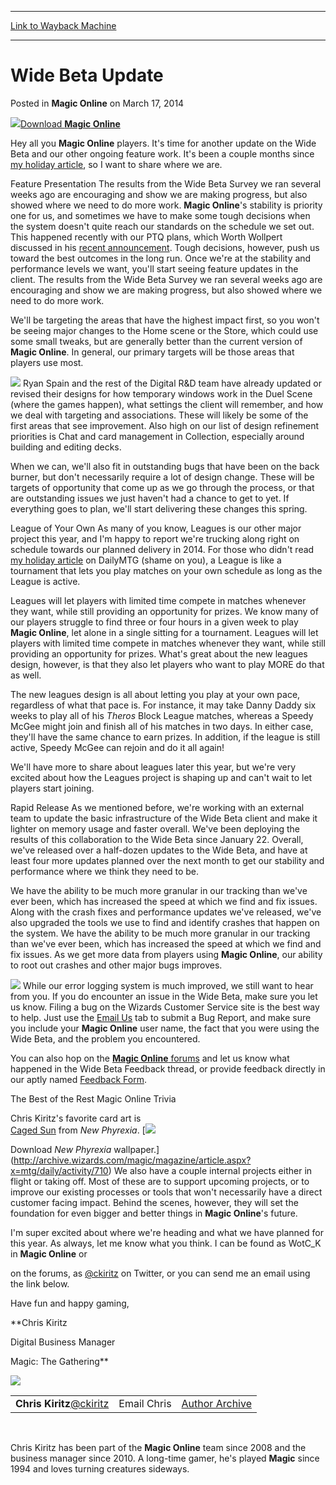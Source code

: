 
---
[Link to Wayback Machine](https://web.archive.org/web/20220521175642/https://magic.wizards.com/en/articles/archive/mtgo-articles/wide-beta-update-2014-06-04)

[_metadata_:description]:- "Download Magic Online Hey all you Magic Online players. It's time for another update on the Wide Beta and our other ongoing feature work. It's been a couple months since my holiday article, so I want to share where we are. Feature Presentation The results from the Wide Beta Survey we ran several weeks ago are encouraging and show we are making progress, but also showed where"
[_metadata_:generator]:- "Drupal 7 (http://drupal.org)"
[_metadata_:node]:- "213916"
[_metadata_:path_date]:- "2014-06-04"
[_metadata_:publish_date]:- "2014-03-17"
[_metadata_:source]:- "div-main-content"
[_metadata_:title]:- "Wide Beta Update"
[_metadata_:wayback_capture_timestamp]:- "2022-05-21 17:56:42"
[_metadata_:wayback_raw_url]:- "https://web.archive.org/web/20220521175642id_/https://magic.wizards.com/en/articles/archive/mtgo-articles/wide-beta-update-2014-06-04"
[_metadata_:wayback_url]:- "https://magic.wizards.com/en/articles/archive/mtgo-articles/wide-beta-update-2014-06-04"
---


Wide Beta Update
================



 Posted in **Magic Online**
 on March 17, 2014 










![](https://media.wizards.com/legacy/mtg/images/digital/magiconline/logo_bng_transparent_250.png)[Download ******Magic**  Online****](https://accounts.onlinegaming.wizards.com/) 

Hey all you **Magic Online**  players. It's time for another update on the Wide Beta and our other ongoing feature work. It's been a couple months since [my holiday article](http://archive.wizards.com/magic/magazine/Article.aspx?x=mtg/daily/feature/278e), so I want to share where we are.


Feature Presentation
The results from the Wide Beta Survey we ran several weeks ago are encouraging and show we are making progress, but also showed where we need to do more work.
**Magic Online**'s stability is priority one for us, and sometimes we have to make some tough decisions when the system doesn't quite reach our standards on the schedule we set out. This happened recently with our PTQ plans, which Worth Wollpert discussed in his [recent announcement](http://archive.wizards.com/magic/magazine/article.aspx?x=mtg/daily/other/03112014/ptqannouncement). Tough decisions, however, push us toward the best outcomes in the long run. Once we're at the stability and performance levels we want, you'll start seeing feature updates in the client. The results from the Wide Beta Survey we ran several weeks ago are encouraging and show we are making progress, but also showed where we need to do more work.


We'll be targeting the areas that have the highest impact first, so you won't be seeing major changes to the Home scene or the Store, which could use some small tweaks, but are generally better than the current version of **Magic Online**. In general, our primary targets will be those areas that players use most.


![](https://media.wizards.com/legacy/mtg/images/digital/magiconline/div_oraclesinsight.jpg)
Ryan Spain and the rest of the Digital R&D team have already updated or revised their designs for how temporary windows work in the Duel Scene (where the games happen), what settings the client will remember, and how we deal with targeting and associations. These will likely be some of the first areas that see improvement. Also high on our list of design refinement priorities is Chat and card management in Collection, especially around building and editing decks.


When we can, we'll also fit in outstanding bugs that have been on the back burner, but don't necessarily require a lot of design change. These will be targets of opportunity that come up as we go through the process, or that are outstanding issues we just haven't had a chance to get to yet. If everything goes to plan, we'll start delivering these changes this spring.


League of Your Own
As many of you know, Leagues is our other major project this year, and I'm happy to report we're trucking along right on schedule towards our planned delivery in 2014. For those who didn't read [my holiday article](http://archive.wizards.com/magic/magazine/article.aspx?x=mtg/daily/feature/278e) on DailyMTG (shame on you), a League is like a tournament that lets you play matches on your own schedule as long as the League is active.


Leagues will let players with limited time compete in matches whenever they want, while still providing an opportunity for prizes.
We know many of our players struggle to find three or four hours in a given week to play **Magic Online**, let alone in a single sitting for a tournament. Leagues will let players with limited time compete in matches whenever they want, while still providing an opportunity for prizes. What's great about the new leagues design, however, is that they also let players who want to play MORE do that as well.


The new leagues design is all about letting you play at your own pace, regardless of what that pace is. For instance, it may take Danny Daddy six weeks to play all of his *Theros*  Block League matches, whereas a Speedy McGee might join and finish all of his matches in two days. In either case, they'll have the same chance to earn prizes. In addition, if the league is still active, Speedy McGee can rejoin and do it all again!


We'll have more to share about leagues later this year, but we're very excited about how the Leagues project is shaping up and can't wait to let players start joining.


Rapid Release
As we mentioned before, we're working with an external team to update the basic infrastructure of the Wide Beta client and make it lighter on memory usage and faster overall. We've been deploying the results of this collaboration to the Wide Beta since January 22. Overall, we've released over a half-dozen updates to the Wide Beta, and have at least four more updates planned over the next month to get our stability and performance where we think they need to be.


We have the ability to be much more granular in our tracking than we've ever been, which has increased the speed at which we find and fix issues.
Along with the crash fixes and performance updates we've released, we've also upgraded the tools we use to find and identify crashes that happen on the system. We have the ability to be much more granular in our tracking than we've ever been, which has increased the speed at which we find and fix issues. As we get more data from players using **Magic Online**, our ability to root out crashes and other major bugs improves.


![](https://media.wizards.com/legacy/mtg/images/digital/magiconline/div_weight.jpg)
While our error logging system is much improved, we still want to hear from you. If you do encounter an issue in the Wide Beta, make sure you let us know. Filing a bug on the Wizards Customer Service site is the best way to help. Just use the [Email Us](http://wizards.custhelp.com/app/ask) tab to submit a Bug Report, and make sure you include your **Magic Online** user name, the fact that you were using the Wide Beta, and the problem you encountered.


You can also hop on the [**Magic Online**  forums](http://community.wizards.com/forums/102401) and let us know what happened in the Wide Beta Feedback thread, or provide feedback directly in our aptly named [Feedback Form](http://www.surveygizmo.com/s3/1028055/Magic-Online-Wide-Beta-Feedback-Form).


The Best of the Rest
Magic Online Trivia  

Chris Kiritz's favorite card art is  
[Caged Sun](https://gatherer.wizards.com/Pages/Card/Details.aspx?name=Caged+Sun) from *New Phyrexia*. [![](https://media.wizards.com/legacy/mtg/images/digital/magiconline/bk_phy_cagedsun_250.jpg)  

Download *New Phyrexia* wallpaper.](http://archive.wizards.com/magic/magazine/article.aspx?x=mtg/daily/activity/710)
We also have a couple internal projects either in flight or taking off. Most of these are to support upcoming projects, or to improve our existing processes or tools that won't necessarily have a direct customer facing impact. Behind the scenes, however, they will set the foundation for even bigger and better things in **Magic Online**'s future.


I'm super excited about where we're heading and what we have planned for this year. As always, let me know what you think. I can be found as WotC\_K in **Magic Online**  or


on the forums, as [@ckiritz](http://www.twitter.com/ckiritz)  on Twitter, or you can send me an email using the link below.


Have fun and happy gaming,


**Chris Kiritz  

Digital Business Manager  

Magic: The Gathering**



  
![](https://media.wizards.com/legacy/magic/images/mtgcom/authorpics/authorpic_wizardsofthecoast.jpg)

|  |  |  |
| --- | --- | --- |
| **Chris Kiritz**[@ckiritz](http://www.twitter.com/ckiritz) | Email Chris | [Author Archive](/Magic/Magazine/Archive.aspx?author=Chris%20Kiritz) |


 

Chris Kiritz has been part of the **Magic Online**  team since 2008 and the business manager since 2010. A long-time gamer, he's played **Magic**  since 1994 and loves turning creatures sideways.



  







